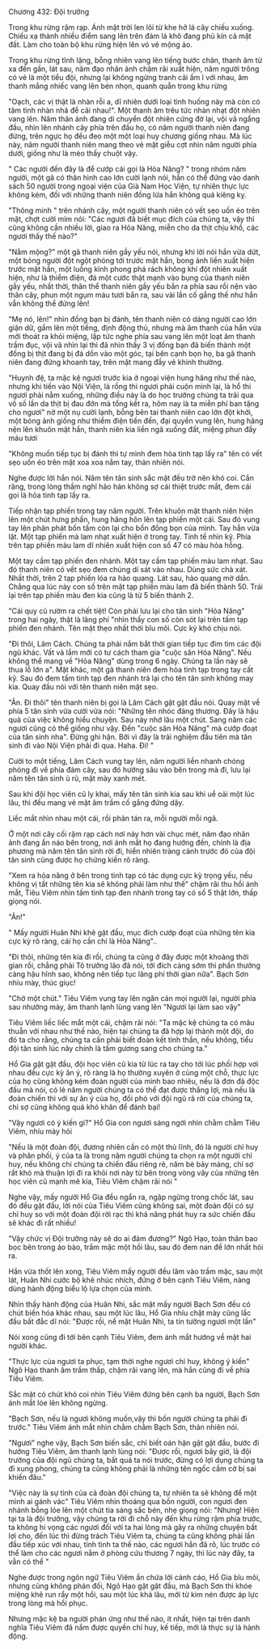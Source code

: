 




Chương 432: Đội trưởng


Trong khu rừng rậm rạp. Ánh mặt trời len lõi từ khe hở lá cây chiếu xuống. Chiếu xạ thành nhiều điểm sang lên trên đám lá khô đang phủ kín cả mặt đất. Làm cho toàn bộ khu rừng hiện lên vó vẻ mộng ảo.

Trong khu rừng tĩnh lặng, bỗng nhiên vang lên tiếng bước chân, thanh âm từ xa đến gần, lát sau, năm đạo nhân ảnh chậm rãi xuất hiện, năm người trông có vẻ là một tiểu đội, nhưng lại không ngừng tranh cãi ầm ĩ với nhau, âm thanh mắng nhiếc vang lên bén nhọn, quanh quẫn trong khu rừng

"Oạch, các vị thật là nhàn rỗi a, dĩ nhiên dưới loại tình huống này mà còn có tâm tình nhàn nhã để cãi nhau!". Một thanh âm trêu tức nhàn nhạt đột nhiên vang lên. Năm thân ảnh đang di chuyển đột nhiên cứng đờ lại, vội vã ngẩng đầu, nhìn lên nhánh cây phía trên đầu họ, có năm người thanh niên đang đứng, trên ngực họ đều đeo một một loại huy chương giống nhau. Mà lúc này, năm người thanh niên mang theo vẻ mặt giễu cợt nhìn năm người phía dưới, giống như là mèo thấy chuột vậy.

" Các người đến đây là để cướp cái gọi là Hỏa Năng? " trong nhóm năm người, một gã có thân hình cao lớn cười lạnh nói, hắn có thể đứng vào danh sách 50 người trong ngoại viện của Già Nam Học Viện, tự nhiên thực lực không kém, đối với những thanh niên đồng lứa hắn không quá kiêng kỵ.

"Thông minh " trên nhánh cây, một người thanh niên có vết sẹo uốn éo trên mặt, chợt cười mỉm nói: "Các ngươi đã biết mục đích của chúng ta, vậy thì cũng không cần nhiều lời, giao ra Hỏa Năng, miễn cho da thịt chịu khổ, các ngươi thấy thế nào?"

"Nằm mộng?" một gã thanh niên gầy yếu nói, nhưng khi lời nói hắn vừa dứt, một bóng người đột ngột phóng tới trước mặt hắn, bong ảnh liền xuất hiện trước mặt hắn, một luồng kình phong phá rách không khí đột nhiên xuất hiện, như là thiểm điện, đá một cước thật mạnh vào bụng của thanh niên gầy yếu, nhất thời, thân thể thanh niên gầy yếu bắn ra phía sau rồi nện vào thân cây, phun một ngụm máu tươi bắn ra, sau vài lần cố gắng thế như hắn vẫn không thể đứng lên!

"Mẹ nó, lên!" nhìn đồng bạn bị đánh, tên thanh niên có dáng người cao lớn giận dữ, gầm lên một tiếng, định động thủ, nhưng mà âm thanh của hắn vừa mới thoát ra khỏi miệng, lập tức nghe phía sau vang lên một loạt âm thanh trầm đục, vội vã nhìn lại thì đã nhìn thấy 3 vị đồng bạn đã biến thành một đống bị thịt đang bị đá dồn vào một góc, tại bên cạnh bọn họ, ba gã thanh niên đang đứng khoanh tay, trên mặt mang đầy vẻ khinh thường.

"Huynh đệ, ta mặc kệ ngươi trước kia ở ngoại viện hung hăng như thế nào, nhưng khi tiến vào Nội Viện, là rồng thì ngươi phải cuộn mình lại, là hổ thì ngươi phải nằm xuống, những điều này là do học trưởng chúng ta trãi qua vô số lần da thịt bị đau đớn mà tổng kết ra, hôm nay là ta miễn phí ban tặng cho ngươi" nở một nụ cười lạnh, bỗng bên tai thanh niên cao lớn đột khởi, một bóng ảnh giống như thiểm điện tiến đến, đại quyền vung lên, hung hăng nện lên khuôn mặt hắn, thanh niên kia liền ngã xuống đất, miệng phun đầy máu tươi

"Không muốn tiếp tục bị đánh thì tự mình đem hỏa tinh tạp lấy ra" tên có vết sẹo uốn éo trên mặt xoa xoa nắm tay, thản nhiên nói.

Nghe được lời hắn nói. Năm tên tân sinh sắc mặt đều trở nên khó coi. Cắn răng, trong lòng thầm nghĩ hảo hán không sợ cái thiệt trước mắt, đem cái gọi là hỏa tinh tạp lấy ra.

Tiếp nhận tạp phiến trong tay năm người. Trên khuôn mặt thanh niên hiện lên một chút hưng phấn, hung hăng hôn lên tạp phiến một cái. Sau đó vung tay lên phân phát bốn tấm còn lại cho bốn đồng bọn của mình. Tay hắn vừa lật. Một tạp phiến mà lam nhạt xuất hiện ở trong tay. Tinh tế nhìn kỹ. Phía trên tạp phiến màu lam dĩ nhiên xuất hiện con số 47 có màu hỏa hồng.

Một tay cầm tạp phiến đen nhánh. Một tay cầm tạp phiến màu lam nhạt. Sau đó thanh niên có vết sẹo đem chúng dí sát vào nhau. Dùng sức chà xát. Nhất thời, trên 2 tạp phiến lóa ra hào quang. Lát sau, hào quang mờ dần. Chẳng qua lúc này con số trên mặt tạp phiến màu lam đã biến thành 50. Trái lại trên tạp phiến màu đen kia cũng là từ 5 biến thành 2.

"Cái quy củ rườm ra chết tiệt! Còn phải lưu lại cho tân sinh "Hỏa Năng" trong hai ngày, thật là lãng phí "nhìn thấy con số còn sót lại trên tấm tạp phiến đen nhánh. Tên mặt thẹo nhất thời bĩu môi. Cực kỳ khó chịu nói.

"Đi thôi, Lâm Cách. Chúng ta phải nắm bắt thời gian tiếp tục đim tìm các đội ngũ khác. Vất vả lắm mới có tư cách tham gia "cuộc săn Hỏa Năng". Nếu không thể mang về "Hỏa Năng" dùng trong 6 ngày. Chúng ta lần này sẽ thua lỗ lớn a". Mặt khác, một gã thanh niên đem hỏa tinh tạp trong tay cất kỹ. Sau đó đem tấm tinh tạp đen nhánh trả lại cho tên tân sinh không may kia. Quay đầu nói với tên thanh niên mặt sẹo.

"Ân. Đi thôi" tên thanh niên bị gọi là Lâm Cách gật gật đầu nói. Quay mặt về phía 5 tân sinh vừa cười vừa nói: "Những tên nhóc đáng thương. Đây là hậu quả của việc không hiểu chuyện. Sau này nhớ lâu một chút. Sang năm các ngươi cũng có thể giống như vậy. Đến "cuộc săn Hỏa Năng" mà cướp đoạt của tân sinh nha". Đừng ghi hận. Bởi vì đây là trải nghiệm đầu tiên mà tân sinh đi vào Nội Viện phải đi qua. Haha. Đi! "

Cười to một tiếng, Lâm Cách vung tay lên, năm người liền nhanh chóng phóng đi về phía đám cây, sau đó hướng sâu vào bên trong mà đi, lưu lại năm tên tân sinh ủ rũ, mặt mày xanh mét.

Sau khi đội học viên cũ ly khai, mấy tên tân sinh kia sau khi uể oải một lúc lâu, thì đều mang vẻ mặt âm trầm cố gắng đứng dậy.

Liếc mắt nhìn nhau một cái, rồi phân tán ra, mỗi người mỗi ngã.

Ở một nơi cây cối rậm rạp cách nơi này hơn vài chục mét, năm đạo nhân ảnh đang ẩn náo bên trong, nơi ánh mắt họ đang hướng đến, chính là địa phương mà năm tên tân sinh rời đi, hiển nhiên tràng cảnh trước đó của đội tân sinh cũng được họ chứng kiến rõ ràng.

"Xem ra hỏa năng ở bên trong tinh tạp có tác dụng cực kỳ trọng yếu, nếu không vị tất những tên kia sẽ không phải làm như thế" chậm rãi thu hồi ánh mắt, Tiêu Viêm nhìn tấm tinh tạp đen nhánh trong tay có số 5 thật lớn, thấp giọng nói.

"Ân!"

" Mấy người Huân Nhi khẽ gật đầu, mục đích cướp đoạt của những tên kia cực kỳ rõ ràng, cái họ cần chỉ là Hỏa Năng"..

"Đi thôi, những tên kia đi rồi, chúng ta cũng ở đây được một khoảng thời gian rồi, chẳng phải Tô trưởng lão đã nói, tới đích càng sớm thì phần thưởng càng hậu hĩnh sao, không nên tiếp tục lãng phí thời gian nữa". Bạch Sơn nhíu mày, thúc giục!

"Chờ một chút." Tiêu Viêm vung tay lên ngăn cản mọi người lại, người phía sau nhướng mày, âm thanh lạnh lùng vang lên "Ngươi lại làm sao vậy"

Tiêu Viêm liếc liếc mắt một cái, chậm rãi nói: "Ta mặc kệ chúng ta có mâu thuẫn với nhau như thế nào, hiện tại chúng ta đã hợp lại thành một đội, do đó ta cho rằng, chúng ta cần phải biết đoàn kết tinh thần, nếu không, tiểu đội tân sinh lúc nãy chính là tấm gương sang cho chúng ta."

Hổ Gia gật gật đầu, đội học viên cũ kia từ lúc ra tay cho tới lúc phối hợp vơi nhau đều cực kỳ ăn ý, rõ ràng là họ thường xuyên ở cùng một chỗ, thực lực của họ cũng không kém đoàn người của mình bao nhiêu, nếu là đơn đả độc đấu mà nói, có lẻ năm người chúng ta có thể đạt được thắng lợi, mà nếu là đoàn chiến thì với sự ăn ý của họ, đối phó với đội ngũ rã rời của chúng ta, chỉ sợ cũng không quá khó khăn để đánh bại!

"Vậy ngươi có ý kiến gì?" Hổ Gia con ngươi sáng ngời nhìn chằm chằm Tiêu Viêm, nhíu mày hỏi

"Nếu là một đoàn đội, đương nhiên cần có một thủ lĩnh, đó là người chỉ huy và phân phối, ý của ta là trong năm người chúng ta chọn ra một người chỉ huy, nếu không chi chúng ta chiến đấu riêng rẻ, năm bè bảy mảng, chỉ sợ rất khó mà thuận lợi đi ra khỏi nơi này từ bên trong vòng vây của những tên học viên cũ mạnh mẽ kia, Tiêu Viêm chậm rãi nói "

Nghe vậy, mấy người Hổ Gia đều ngẩn ra, ngập ngừng trong chốc lát, sau đó đều gật đầu, lời nói của Tiêu Viêm cũng không sai, một đoàn đội có sự chỉ huy so với một đoàn đội rời rạc thì khả năng phát huy ra sức chiến đấu sẽ khác đi rất nhiều!

"Vậy chức vị Đội trưởng này sẽ do ai đảm đương?" Ngô Hạo, toàn thân bao bọc bên trong áo bào, trầm mặc một hồi lâu, sau đó đem nan đề lớn nhất hỏi ra.

Hắn vừa thốt lên xong, Tiêu Viêm mấy người đều lâm vào trầm mặc, sau một lát, Huân Nhi cước bộ khẽ nhúc nhích, đứng ở bên cạnh Tiêu Viêm, nàng dùng hành động biểu lộ lựa chọn của mình.

Nhìn thấy hành động của Huân Nhi, sắc mặt mấy người Bạch Sơn đều có chút biến hóa khác nhau, sau một lúc lâu, Hổ Gia nhíu chặt mày cũng lắc đầu bất đắc dĩ nói: "Được rồi, nể mặt Huân Nhi, ta tin tưởng ngươi một lần"

Nói xong cũng đi tới bên cạnh Tiêu Viêm, đem ánh mắt hướng về mặt hai người khác.

"Thực lực của ngươi ta phục, tạm thời nghe ngươi chỉ huy, không ý kiến" Ngô Hạo thanh âm trầm thấp, chậm rãi vang lên, mà hắn cũng đi về phía Tiêu Viêm.

Sắc mặt có chút khó coi nhìn Tiêu Viêm đứng bên cạnh ba người, Bạch Sơn ánh mắt lóe lên không ngừng.

"Bạch Sơn, nếu là ngươi không muốn,vậy thì bốn người chúng ta phải đi trước." Tiêu Viêm ánh mắt nhìn chằm chằm Bạch Sơn, thản nhiên nói.

"Ngươi" nghe vậy, Bạch Sơn biến sắc, chỉ biết oán hận gật gật đầu, bước đi hướng Tiêu Viêm, âm thanh lạnh lùng nói: "Được rồi, ngươi bây giờ, là đội trưởng của đội ngũ chúng ta, bất quá ta nói trước, đừng có lợi dụng chúng ta đi xung phong, chúng ta cũng không phải là những tên ngốc cầm cờ bị sai khiến đâu."

"Việc này là sự tình của cả đoàn đội chúng ta, tự nhiên ta sẽ không để một mình ai gánh vác" Tiêu Viêm nhìn thoáng qua bốn người, con ngươi đen nhánh bỗng lóe lên một chút tia sáng sắc bén, nhẹ giọng nói: "Nhưng! Hiện tại ta là đội trưởng, vậy chúng ta rời đi chỗ này đến khu rừng rậm phía trước, ta không hi vọng các ngươi đối với ta hai lòng mà gây ra những chuyện bất lợi cho, đến lúc thì đừng trách Tiêu Viêm ta, chúng ta cũng không phải lần đầu tiếp xúc với nhau, tính tình ta thế nào, các ngươi hẳn đã rõ, lúc trước có thể làm cho các ngươi nằm ở phòng cứu thương 7 ngày, thì lúc này đây, ta vẫn có thể "

Nghe được trong ngôn ngữ Tiêu Viêm ẩn chứa lời cảnh cáo, Hổ Gia bĩu môi, nhưng cũng không phản đối, Ngô Hạo gật gật đầu, mà Bạch Sơn thì khóe miệng khẽ run rẩy một hồi, sau một lúc khá lâu, mới từ kìm nén được áp lực trong lòng mà hồi phục.

Nhưng mặc kệ ba người phản ứng như thế nào, ít nhất, hiện tại trên danh nghĩa Tiêu Viêm đã nắm được quyền chỉ huy, kế tiếp, mới là thực sự là hành động.




